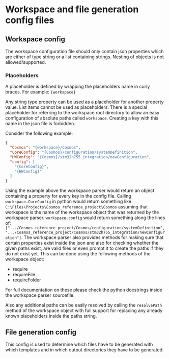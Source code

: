 # Workspace and file generation config files

## Workspace config

The workspace configuration file should only contain json properties which are either of type string or a list containing strings.
Nesting of objects is not allowed/supported.

### Placeholders

A placeholder is defined by wrapping the placeholders name in curly braces. For example: `{workspace}`

Any string type property can be used as a placeholder for another property value. List items cannot be used as placeholders.
There is a special placeholder for referring to the workspace root directory to allow an easy configuration of absolute paths called `workspace`. Creating a key with this name in the json file is forbidden.

Consider the following example:

``` json
{
  "Cosmos": "{workspace}/Cosmos",
  "CoreConfig": "{Cosmos}/configuration/systemDefinition",
  "HWConfig": "{Cosmos}/stm32h755_integration/newConfiguration",
  "config": [
    "{CoreConfig}",
    "{HWConfig}"
  ]
}
```

Using the example above the workspace parser would return an object containing a property for every key in the config file.
Calling `workspace.CoreConfig` in python would return something like `C:\Files\Projects\Cosmos_reference_project\Cosmos` assuming that workspace is the name of the workspace object that was returned by the workspace parser.
`workspace.config` would return something along the lines of: `[".../Cosmos_reference_project/Cosmos/configuration/systemDefinition", ".../Cosmos_reference_project/Cosmos/stm32h755_integration/newConfiguration"]`.
The workspace parser also provides methods for making sure that certain properties exist inside the json and also for checking whether the given paths exist, are valid files or even prompt it to create the paths if they do not exist yet.
This can be done using the following methods of the workspace object:

* require
* requireFile
* requireFolder

For full documentation on these please check the python docstrings inside the workspace parser sourcefile.

Also any additional paths can be easily resolved by calling the `resolvePath` method of the workspace object with full support for replacing any already known placeholders inside the paths string.

## File generation config

This config is used to determine which files have to be generated with which templates and in which output directories they have to be generated.
